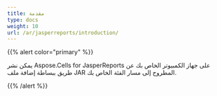 ```yaml
---
title: مقدمة
type: docs
weight: 10
url: /ar/jasperreports/introduction/
---
```


{{% alert color="primary" %}} 

يمكن نشر Aspose.Cells for JasperReports على جهاز الكمبيوتر الخاص بك عن طريق ببساطة إضافة ملف JAR المطروح إلى مسار الفئة الخاص بك. 

{{% /alert %}}
